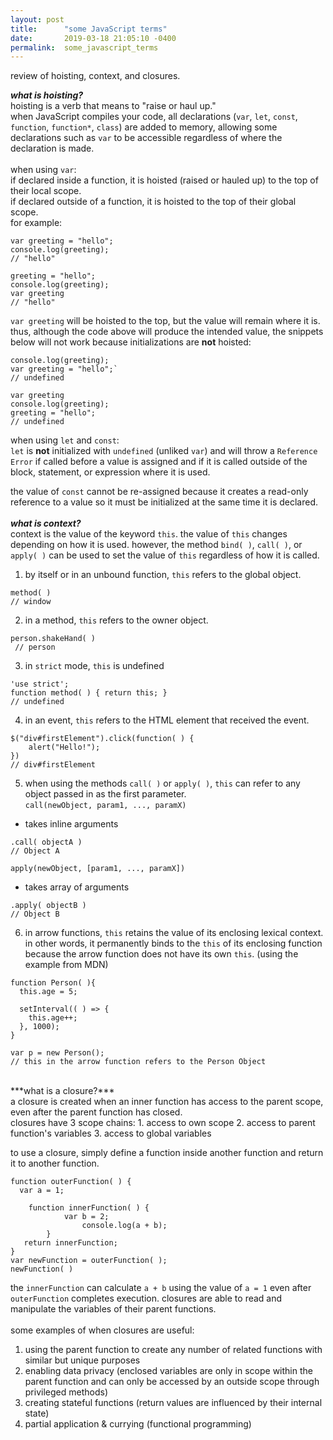 ```yaml
---
layout: post
title:      "some JavaScript terms"
date:       2019-03-18 21:05:10 -0400
permalink:  some_javascript_terms
---
```



review of hoisting, context, and closures.<br>

***what is hoisting?*** 
<br>
hoisting is a verb that means to "raise or haul up."<br>
when JavaScript compiles your code, all declarations (`var`, `let`, `const`, `function`, `function*`, `class`) are added to memory, allowing some declarations such as `var` to be accessible regardless of where the declaration is made.
<br><br>
when using `var`:<br>
if declared inside a function, it is hoisted (raised or hauled up) to the top of their local scope.<br>
if declared outside of a function, it is hoisted to the top of their global scope.
<br>
for example:
```
var greeting = "hello";
console.log(greeting);
// "hello"
```

```
greeting = "hello";
console.log(greeting);
var greeting
// "hello"
```
`var greeting` will be hoisted to the top, but the value will remain where it is. thus, although the code above will produce the intended value, the snippets below will not work because initializations are **not** hoisted:

```
console.log(greeting);
var greeting = "hello";`
// undefined
```

```
var greeting
console.log(greeting);
greeting = "hello";
// undefined
```

when using `let` and `const`:<br>
`let` is **not** initialized with `undefined` (unliked `var`) and will throw a `Reference Error` if called before a value is assigned and if it is called outside of the block, statement, or expression where it is used.<br>

the value of `const` cannot be re-assigned because it creates a read-only reference to a value so it must be initialized at the same time it is declared.
<br><br>
***what is context?***
<br>
context is the value of the keyword `this`. the value of `this` changes depending on how it is used. however, the method `bind( )`, `call( )`, or `apply( )` can be used to set the value of `this` regardless of how it is called.
<br>
1. by itself or in an unbound function, `this` refers to the global object.
```
method( )
// window
```

2. in a method, `this` refers to the owner object.
```
person.shakeHand( )
 // person
```

3. in `strict` mode, `this` is undefined
```
'use strict';
function method( ) { return this; }
// undefined
```

4. in an event, `this` refers to the HTML element that received the event.
```
$("div#firstElement").click(function( ) {
    alert("Hello!");
})
// div#firstElement
```

5. when using the methods `call( )` or `apply( )`, `this` can refer to any object passed in as the first parameter.<br>
`call(newObject, param1, ..., paramX)`
* takes inline arguments
```
.call( objectA )
// Object A
```
`apply(newObject, [param1, ..., paramX])`
* takes array of arguments
```
.apply( objectB )
// Object B
```

6. in arrow functions, `this` retains the value of its enclosing lexical context. in other words, it permanently binds to the `this` of its enclosing function because the arrow function does not have its own `this`. (using the example from MDN)

```
function Person( ){
  this.age = 5;

  setInterval(( ) => {
    this.age++; 
  }, 1000);
}

var p = new Person();
// this in the arrow function refers to the Person Object
```
<br>
***what is a closure?***
<br>
a closure is created when an inner function has access to the parent scope, even after the parent function has closed.<br> 
closures have 3 scope chains:
1. access to own scope
2. access to parent function's variables
3. access to global variables

to use a closure, simply define a function inside another function and return it to another function.

```
function outerFunction( ) {
  var a = 1;

    function innerFunction( ) {
		    var b = 2;
				console.log(a + b);
		}
   return innerFunction;
}
var newFunction = outerFunction( );
newFunction( )
```

the `innerFunction` can calculate `a + b` using the value of `a = 1` even after `outerFunction` completes execution. closures are able to read and manipulate the variables of their parent functions.
<br><br>
some examples of when closures are useful:
1. using the parent function to create any number of related functions with similar but unique purposes
2. enabling data privacy (enclosed variables are only in scope within the parent function and can only be accessed by an outside scope through privileged methods)
2. creating stateful functions (return values are influenced by their internal state)
3. partial application & currying (functional programming)
